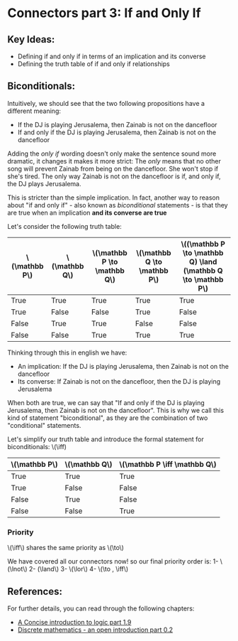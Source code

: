 # Connectors part 3: If and Only If

## Key Ideas:
- Defining if and only if in terms of an implication and its converse
- Defining the truth table of if and only if relationships

## Biconditionals:

Intuitively, we should see that the two following propositions have a different meaning:
- If the DJ is playing Jerusalema, then Zainab is not on the dancefloor
- If and only if the DJ is playing Jerusalema, then Zainab is not on the dancefloor

Adding the *only if* wording doesn't only make the sentence sound more dramatic, it changes it makes it more strict: The *only* means that no other song will prevent Zainab from being on the dancefloor. She won't stop if she's tired. The only way Zainab is not on the dancefloor is if, and only if, the DJ plays Jerusalema. 

This is stricter than the simple implication. In fact, another way to reason about "if and only if" - also known as *biconditional* statements - is that they are true when an implication **and its converse are true**

Let's consider the following truth table:

| \\(\mathbb P\\) | \\(\mathbb Q\\) | \\(\mathbb P \to \mathbb Q\\)| \\(\mathbb Q \to \mathbb P\\) | \\((\mathbb P \to \mathbb Q) \land (\mathbb Q \to \mathbb P\\) |
| ------------ | -------------| -----------------------------------|--------|-------|
| True | True | True | True | True | 
| True | False | False | True | False | 
| False | True | True | False | False | 
| False | False | True |  True | True |


Thinking through this in english we have:
- An implication: If the DJ is playing Jerusalema, then Zainab is not on the dancefloor
- Its converse: If Zainab is not on the dancefloor, then the DJ is playing Jerusalema

When both are true, we can say that "If and only if the DJ is playing Jerusalema, then Zainab is not on the dancefloor". This is why we call this kind of statement "biconditional", as they are the combination of two "conditional" statements. 

Let's simplify our truth table and introduce the formal statement for biconditionals: \\(\iff)

| \\(\mathbb P\\) | \\(\mathbb Q\\) | \\(\mathbb P \iff \mathbb Q\\)| 
| ------------ | -------------| -----------------------------------|
| True | True |  True | 
| True | False | False | 
| False | True | False | 
| False | False | True |

### Priority

\\(\iff\\) shares the same priority as \\(\to\\)

We have covered all our connectors now! so our final priority order is:
1- \\(\lnot\\)
2- \(\land\\)
3- \\(\lor\\)
4- \\(\to  ,  \iff\\)

## References:
For further details, you can read through the following chapters:
- [A Concise introduction to logic part 1.9](https://open.umn.edu/opentextbooks/textbooks/452)
- [Discrete mathematics - an open introduction part 0.2](http://discrete.openmathbooks.org/dmoi3/sec_propositional.html)
